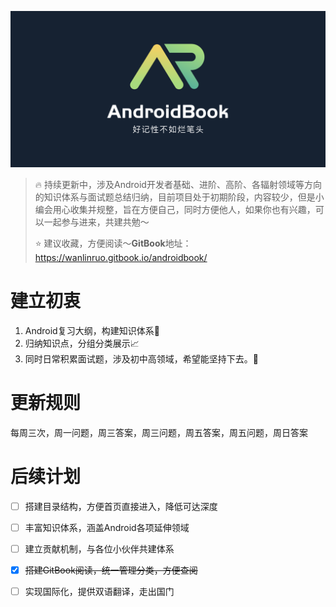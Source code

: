 [![AndroidBook](./assets/logo.png)](https://github.com/wanlinruo/AndroidBook)

> 🔥 持续更新中，涉及Android开发者基础、进阶、高阶、各辐射领域等方向的知识体系与面试题总结归纳，目前项目处于初期阶段，内容较少，但是小编会用心收集并规整，旨在方便自己，同时方便他人，如果你也有兴趣，可以一起参与进来，共建共勉～
>
> ⭐️ 建议收藏，方便阅读～**GitBook**地址：https://wanlinruo.gitbook.io/androidbook/

# 建立初衷

1. Android复习大纲，构建知识体系📖
2. 归纳知识点，分组分类展示📈
3. 同时日常积累面试题，涉及初中高领域，希望能坚持下去。🎯

# 更新规则

每周三次，周一问题，周三答案，周三问题，周五答案，周五问题，周日答案

# 后续计划

- [ ] 搭建目录结构，方便首页直接进入，降低可达深度
- [ ] 丰富知识体系，涵盖Android各项延伸领域
- [ ] 建立贡献机制，与各位小伙伴共建体系
- [x] ~~搭建GitBook阅读，统一管理分类，方便查阅~~
- [ ] 实现国际化，提供双语翻译，走出国门

